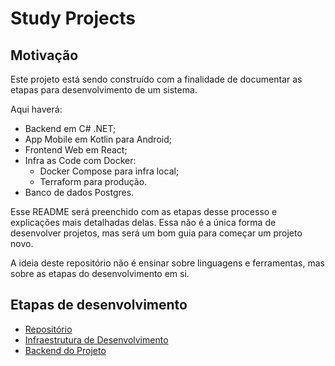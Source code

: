 # Study Projects

## Motivação

Este projeto está sendo construído com a finalidade de documentar as
etapas para desenvolvimento de um sistema.

Aqui haverá:
- Backend em C# .NET;
- App Mobile em Kotlin para Android;
- Frontend Web em React;
- Infra as Code com Docker:
    - Docker Compose para infra local;
    - Terraform para produção.
- Banco de dados Postgres.

Esse README será preenchido com as etapas desse processo e explicações
mais detalhadas delas. Essa não é a única forma de desenvolver projetos,
mas será um bom guia para começar um projeto novo.

A ideia deste repositório não é ensinar sobre linguagens e ferramentas,
mas sobre as etapas do desenvolvimento em si.


## Etapas de desenvolvimento

- [Repositório](docs/0.repository.md)
- [Infraestrutura de Desenvolvimento](docs/1.infra-dev.md)
- [Backend do Projeto](docs/2.backend.md)
